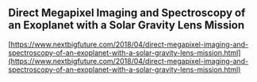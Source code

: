 ## Direct Megapixel Imaging and Spectroscopy of an Exoplanet with a Solar Gravity Lens Mission
  
  [https://www.nextbigfuture.com/2018/04/direct-megapixel-imaging-and-spectroscopy-of-an-exoplanet-with-a-solar-gravity-lens-mission.html](https://www.nextbigfuture.com/2018/04/direct-megapixel-imaging-and-spectroscopy-of-an-exoplanet-with-a-solar-gravity-lens-mission.html)